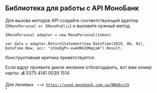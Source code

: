 ## Библиотека для работы с API МоноБанк
Для вызова методов API создайте соответствующий адаптер (```IMonoPersonal or IMonoPublic```) и вызовите нужный метод.
```
IMonoPersonal adapter = new MonoPersonal(token)

var data = adapter.ReturnStatement(new DateTime(2019, 06, 01), DateTime.Now, acc: "zCmoEgPv-xw4dNV20NqzaA").Result;    
  ```
Конструктивная критика приветствуется.

Если вдруг проявите дикое желание отблагодарить, вот вам номер карты:
💰 5375 4141 0039 1514

Для ленивых <code> <b>--></b> https://send.monobank.com.ua/NNG8cy25 "</code>

